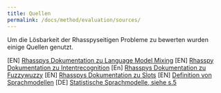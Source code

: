 ```yaml
---
title: Quellen
permalink: /docs/method/evaluation/sources/
---
```


Um die Lösbarkeit der Rhasspyseitigen Probleme zu bewerten wurden einige Quellen genutzt.

[EN] [Rhasspys Dokumentation zu Language Model Mixing](https://rhasspy.readthedocs.io/en/latest/training/#language-model-mixing)
[EN] [Rhasspy Dokumentation zu Intentrecognition](https://rhasspy.readthedocs.io/en/latest/intent-recognition/)
[En] [Rhasspys Dokumentation zu Fuzzywuzzy](https://rhasspy.readthedocs.io/en/latest/intent-recognition/#fuzzywuzzy)
[EN] [Rhasspys Dokumentation zu Slots](https://rhasspy.readthedocs.io/en/latest/training/#slots-lists)
[EN] [Definition von Sprachmodellen](https://doi.org/10.1007/978-0-387-39940-9_923)
[DE] [Statistische Sprachmodelle, siehe s.5](https://doi.org/10.1515/9783110439083-013)